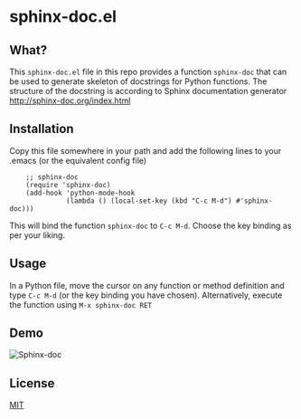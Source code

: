 sphinx-doc.el
=============

What?
-----

This `sphinx-doc.el` file in this repo provides a function
`sphinx-doc` that can be used to generate skeleton of docstrings for
Python functions. The structure of the docstring is according to
Sphinx documentation generator <http://sphinx-doc.org/index.html>


Installation
------------

Copy this file somewhere in your path and add the following lines
to your .emacs (or the equivalent config file)

```elisp
    ;; sphinx-doc
    (require 'sphinx-doc)
    (add-hook 'python-mode-hook
              (lambda () (local-set-key (kbd "C-c M-d") #'sphinx-doc)))
```

This will bind the function `sphinx-doc` to `C-c M-d`. Choose the key
binding as per your liking.


Usage
-----

In a Python file, move the cursor on any function or method definition
and type `C-c M-d` (or the key binding you have chosen).
Alternatively, execute the function using `M-x sphinx-doc RET`


Demo
----

![Sphinx-doc](../master/demo.gif?raw=true)


License
-------

[MIT](http://opensource.org/licenses/MIT)



